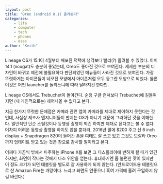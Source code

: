```yaml
---
layout: post
title: "Oreo (android 8.1) 올려봤다"
categories:
    - life
    - computer
    - tech
    - phones
    - oses
author: "Keith"
---
```


Lineage OS가 15.1이 4월부터 배포된 덕택에 생각보다 빨리(?) 올려볼 수 있었다. 이미 14.1 (nougat)도 충분히 좋았는데, Oreo도 좋아진 것으로 보여진다. 세세한 부분의 디자인이 바뀌고 예전에 불필요하다 판단되었던 메뉴들이 사라진 것으로 보여진다. 가장 뚜렷하게는 아이콘들이 네모진 모양에서 아이폰처럼 모두 동그란 모양으로 되었다. 물론 이것은 어떤 launcher를 돌리느냐에 따라 달라지긴 한다만.

Lineage OS에서도 Trebuchet이 돌아간다. 순정 구글 런쳐보다 Trebuchet에 길들여지면 (내 개인적으로는) 헤어나올 수 없다고 본다. 

지금 한가지 뚜렷한 문제점은 카메라 관련 앱이 카메라를 제대로 제어하지 못한다는 것인데, 사실상 제조사 엔지니어들이 만지는 OS가 아니기 때문에 그러하단 것을 이해한다. 일반적인 단순 스틸컷이나 동영상 촬영이 되긴 하지만 제대로 된다고는 볼 수 없다. 어차피 어려운 동영상 촬영을 하지도 않을 뿐더러, 2016년 말에 $200 주고 산 6 inch display + Snapdragon 820이 들어간 폰을 여태도 잘 쓰고 있고 그것도 모잘라 Oreo까지 업데이트 받고 있는 것은 참으로 감사할 일이라고 본다. 

어쩌다 가끔씩 밖에서 마주하는 iPhone X를 보면 그 디스플레이에 반하게 될 때가 있긴 하지만, 화면이 작다는 것에서 다소 위안을 얻는다. 휴대하기엔 좀 불편한 맛이 있지만 이 정도 크기가 되면 태블릿을 별도로 잘 사용하게 되지 않는다. (안드로이드용 테블릿으로 산 Amazon Fire는 개망이다. 느리고 화면도 안좋으니 혹여 가격에 홀려 구입하지 않길 바란다.)